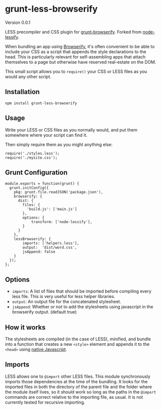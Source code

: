 grunt-less-browserify
============
Version 0.0.1

LESS precompiler and CSS plugin for [grunt-browserify](https://github.com/jmreidy/grunt-browserify). Forked from [node-lessify](https://github.com/wilson428/node-lessify).

When bundling an app using [Browserify](http://browserify.org/), it's often convenient to be able to include your CSS as a script that appends the style declarations to the head. This is particularly relevant for self-assembling apps that attach themselves to a page but otherwise have reserved real-estate on the DOM.

This small script allows you to `require()` your CSS or LESS files as you would any other script.

## Installation

```
npm install grunt-less-browserify
```

## Usage
Write your LESS or CSS files as you normally would, and put them somewhere where your script can find it.

Then simply require them as you might anything else:

```
require('./styles.less');
require('./mysite.css');
```

## Grunt Configuration

```
module.exports = function(grunt) {
  grunt.initConfig({
    pkg: grunt.file.readJSON('package.json'),
    browserify: {
      dist: {
        files: {
          'build.js': ['main.js']
        },
        options: {
            transform: ['node-lessify'],
        }
      }
    },
    lessBrowserify: {
        imports: ['helpers.less'],
        output:  'dist/word.css',
        jsAppend: false
    }
  });
};
```

## Options

 - `imports`: A list of files that should be imported before compiling every less file.  This is very useful for less helper libraries.
 - `output`: An output file for the concatenated stylesheet.
 - `jsAppend`: Whether or not to add the stylesheets using javascript in the browserify output. (default true)

## How it works

The stylesheets are compiled (in the case of LESS), minified, and bundle into a function that creates a new `<style>` element and appends it to the `<head>` using [native Javascript](http://stackoverflow.com/questions/524696/how-to-create-a-style-tag-with-javascript).


## Imports
LESS allows one to ```@import``` other LESS files. This module synchronously imports those dependencies at the time of the bundling. It looks for the imported files in both the directory of the parent file and the folder where the module itself lives, so it should work so long as the paths in the ```@import``` commands are correct relative to the importing file, as usual. It is not currently tested for recursive importing.
